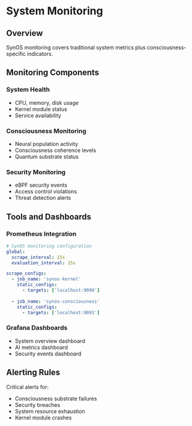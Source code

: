 # System Monitoring

## Overview

SynOS monitoring covers traditional system metrics plus consciousness-specific indicators.

## Monitoring Components

### System Health
- CPU, memory, disk usage
- Kernel module status
- Service availability

### Consciousness Monitoring
- Neural population activity
- Consciousness coherence levels
- Quantum substrate status

### Security Monitoring
- eBPF security events
- Access control violations
- Threat detection alerts

## Tools and Dashboards

### Prometheus Integration
```yaml
# SynOS monitoring configuration
global:
  scrape_interval: 15s
  evaluation_interval: 15s

scrape_configs:
  - job_name: 'synos-kernel'
    static_configs:
      - targets: ['localhost:9090']
  
  - job_name: 'synos-consciousness'
    static_configs:
      - targets: ['localhost:9091']
```

### Grafana Dashboards
- System overview dashboard
- AI metrics dashboard
- Security events dashboard

## Alerting Rules

Critical alerts for:
- Consciousness substrate failures
- Security breaches
- System resource exhaustion
- Kernel module crashes
